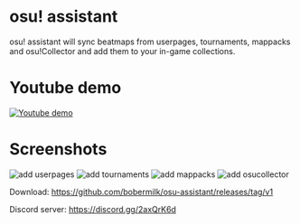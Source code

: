 # osu! assistant
osu! assistant will sync beatmaps from userpages, tournaments, mappacks and osu!Collector and add them to your in-game collections.

# Youtube demo
[![Youtube demo](https://img.youtube.com/vi/M5ghmbm08C0/0.jpg)](https://www.youtube.com/watch?v=M5ghmbm08C0)

# Screenshots
![add userpages](https://user-images.githubusercontent.com/87371163/187845115-afba7af4-3b71-4846-8f6e-88f8e9454da9.png)
![add tournaments](https://user-images.githubusercontent.com/87371163/187845050-5f58a90c-294c-46d9-ba15-7638aa500324.png)
![add mappacks](https://user-images.githubusercontent.com/87371163/187845216-04ae422a-2a9e-409b-80ef-d46a32877c64.png)
![add osucollector](https://user-images.githubusercontent.com/87371163/187845401-2f9a1d9e-4a29-4155-a03d-e24c39ba006c.png)

Download: https://github.com/bobermilk/osu-assistant/releases/tag/v1

Discord server: https://discord.gg/2axQrK6d

